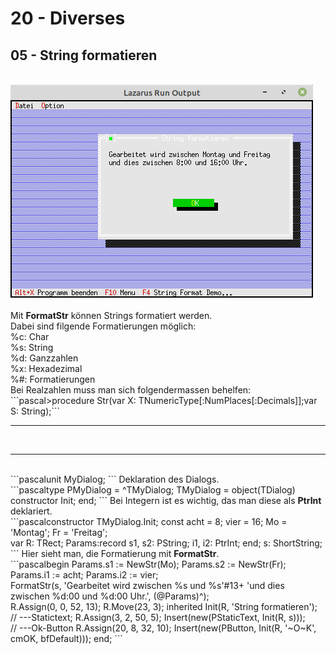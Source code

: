 # 20 - Diverses
## 05 - String formatieren
<br>
<img src="image.png" alt="Selfhtml"><br><br>
Mit <b>FormatStr</b> können Strings formatiert werden.<br>
Dabei sind filgende Formatierungen möglich:<br>
%c: Char<br>
%s: String<br>
%d: Ganzzahlen<br>
%x: Hexadezimal<br>
%#: Formatierungen<br>
Bei Realzahlen muss man sich folgendermassen behelfen:<br>
```pascal>procedure Str(var X: TNumericType[:NumPlaces[:Decimals]];var S: String);```
<hr><br>
<hr><br>
```pascalunit MyDialog;
```
Deklaration des Dialogs.<br>
```pascaltype
  PMyDialog = ^TMyDialog;
  TMyDialog = object(TDialog)
    constructor Init;
  end;
```
Bei Integern ist es wichtig, das man diese als <b>PtrInt</b> deklariert.<br>
```pascalconstructor TMyDialog.Init;
const
  acht = 8;
  vier = 16;
  Mo = 'Montag';
  Fr = 'Freitag';
<br>
var
  R: TRect;
  Params:record
    s1, s2: PString;
    i1, i2: PtrInt;
  end;
  s: ShortString;
```
Hier sieht man, die Formatierung mit <b>FormatStr</b>.<br>
```pascalbegin
  Params.s1 := NewStr(Mo);
  Params.s2 := NewStr(Fr);
  Params.i1 := acht;
  Params.i2 := vier;
<br>
  FormatStr(s, 'Gearbeitet wird zwischen %s und %s'#13+
    'und dies zwischen %d:00 und %d:00 Uhr.', (@Params)^);
<br>
  R.Assign(0, 0, 52, 13);
  R.Move(23, 3);
  inherited Init(R, 'String formatieren');
<br>
  // ---Statictext;
  R.Assign(3, 2, 50, 5);
  Insert(new(PStaticText, Init(R, s)));
<br>
  // ---Ok-Button
  R.Assign(20, 8, 32, 10);
  Insert(new(PButton, Init(R, '~O~K', cmOK, bfDefault)));
end;
```
<br>
